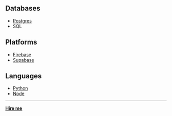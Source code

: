 ## Databases
* [Postgres](/docs/notebook/Backend/Databases/Postgres)
* SQL

## Platforms
* [Firebase](/docs/notebook/Backend/Firebase/intro)
* [Supabase](/docs/notebook/Backend/Supabase/intro)

## Languages
* [Python](/docs/notebook/Backend/Python/intro)
* [Node](/docs/notebook/Backend/Node/intro)


<hr></hr>
<a href="https://calendly.com/mattherzog/business-chat" target="_blank"><b><u>Hire me</u></b></a>
